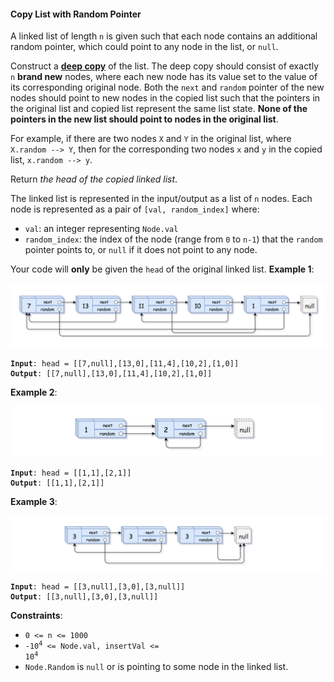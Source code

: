 #### Copy List with Random Pointer

A linked list of length  `n`  is given such that each node contains an additional random pointer, which could point to any node in the list, or  `null`.

Construct a  [**deep copy**](https://en.wikipedia.org/wiki/Object_copying#Deep_copy)  of the list. The deep copy should consist of exactly  `n`  **brand new**  nodes, where each new node has its value set to the value of its corresponding original node. Both the  `next`  and  `random`  pointer of the new nodes should point to new nodes in the copied list such that the pointers in the original list and copied list represent the same list state.  **None of the pointers in the new list should point to nodes in the original list**.

For example, if there are two nodes  `X`  and  `Y`  in the original list, where  `X.random --> Y`, then for the corresponding two nodes  `x`  and  `y`  in the copied list,  `x.random --> y`.

Return  _the head of the copied linked list_.

The linked list is represented in the input/output as a list of  `n`  nodes. Each node is represented as a pair of  `[val, random_index]`  where:

-   `val`: an integer representing  `Node.val`
-   `random_index`: the index of the node (range from  `0`  to  `n-1`) that the  `random`  pointer points to, or  `null`  if it does not point to any node.

Your code will  **only**  be given the  `head`  of the original linked list.
**Example 1**:

![](example_1.png)
<pre><code><b>Input</b>: head = [[7,null],[13,0],[11,4],[10,2],[1,0]]
<b>Output</b>: [[7,null],[13,0],[11,4],[10,2],[1,0]]
</code></pre>

**Example 2**:

![](example_2.png)
<pre><code><b>Input</b>: head = [[1,1],[2,1]]
<b>Output</b>: [[1,1],[2,1]]
</code></pre>

**Example 3**:

![](example_3.png)
<pre><code><b>Input</b>: head = [[3,null],[3,0],[3,null]]
<b>Output</b>: [[3,null],[3,0],[3,null]]
</code></pre>

**Constraints**:
- `0 <= n <= 1000`
- <code>-10<sup>4</sup> <= Node.val, insertVal <= 10<sup>4</sup></code>
- `Node.Random` is `null` or is pointing to some node in the linked list.

